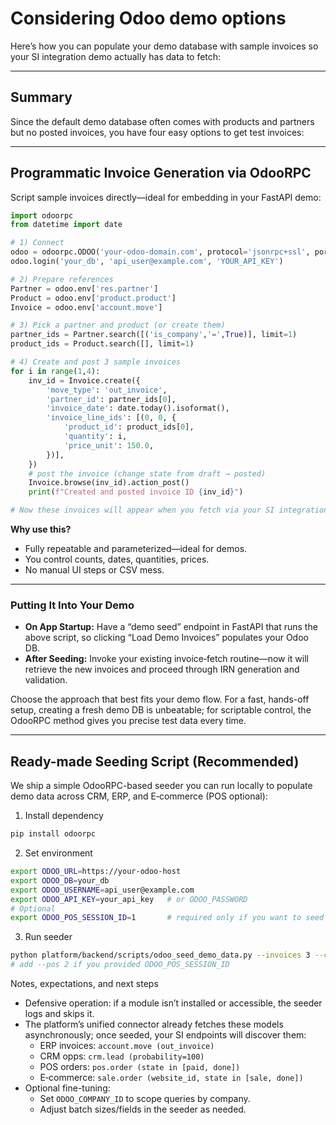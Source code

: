 # Considering Odoo demo options
Here’s how you can populate your demo database with sample invoices so your SI integration demo actually has data to fetch:

---

## Summary

Since the default demo database often comes with products and partners but no posted invoices, you have four easy options to get test invoices:

---

## Programmatic Invoice Generation via OdooRPC

Script sample invoices directly—ideal for embedding in your FastAPI demo:

```python
import odoorpc
from datetime import date

# 1) Connect
odoo = odoorpc.ODOO('your-odoo-domain.com', protocol='jsonrpc+ssl', port=443)
odoo.login('your_db', 'api_user@example.com', 'YOUR_API_KEY')

# 2) Prepare references
Partner = odoo.env['res.partner']
Product = odoo.env['product.product']
Invoice = odoo.env['account.move']

# 3) Pick a partner and product (or create them)
partner_ids = Partner.search([('is_company','=',True)], limit=1)
product_ids = Product.search([], limit=1)

# 4) Create and post 3 sample invoices
for i in range(1,4):
    inv_id = Invoice.create({
        'move_type': 'out_invoice',
        'partner_id': partner_ids[0],
        'invoice_date': date.today().isoformat(),
        'invoice_line_ids': [(0, 0, {
            'product_id': product_ids[0],
            'quantity': i,
            'price_unit': 150.0,
        })],
    })
    # post the invoice (change state from draft → posted)
    Invoice.browse(inv_id).action_post()
    print(f"Created and posted invoice ID {inv_id}")

# Now these invoices will appear when you fetch via your SI integration
```

**Why use this?**

* Fully repeatable and parameterized—ideal for demos.
* You control counts, dates, quantities, prices.
* No manual UI steps or CSV mess.

---

### Putting It Into Your Demo

* **On App Startup:** Have a “demo seed” endpoint in FastAPI that runs the above script, so clicking “Load Demo Invoices” populates your Odoo DB.
* **After Seeding:** Invoke your existing invoice‐fetch routine—now it will retrieve the new invoices and proceed through IRN generation and validation.

Choose the approach that best fits your demo flow. For a fast, hands-off setup, creating a fresh demo DB is unbeatable; for scriptable control, the OdooRPC method gives you precise test data every time.

---

## Ready-made Seeding Script (Recommended)

We ship a simple OdooRPC-based seeder you can run locally to populate demo data across CRM, ERP, and E‑commerce (POS optional):

1) Install dependency

```bash
pip install odoorpc
```

2) Set environment

```bash
export ODOO_URL=https://your-odoo-host
export ODOO_DB=your_db
export ODOO_USERNAME=api_user@example.com
export ODOO_API_KEY=your_api_key   # or ODOO_PASSWORD
# Optional
export ODOO_POS_SESSION_ID=1       # required only if you want to seed POS orders
```

3) Run seeder

```bash
python platform/backend/scripts/odoo_seed_demo_data.py --invoices 3 --crm 5 --ecom 3
# add --pos 2 if you provided ODOO_POS_SESSION_ID
```

Notes, expectations, and next steps
- Defensive operation: if a module isn’t installed or accessible, the seeder logs and skips it.
- The platform’s unified connector already fetches these models asynchronously; once seeded, your SI endpoints will discover them:
  - ERP invoices: `account.move (out_invoice)`
  - CRM opps: `crm.lead (probability=100)`
  - POS orders: `pos.order (state in [paid, done])`
  - E‑commerce: `sale.order (website_id, state in [sale, done])`
- Optional fine-tuning:
  - Set `ODOO_COMPANY_ID` to scope queries by company.
  - Adjust batch sizes/fields in the seeder as needed.
